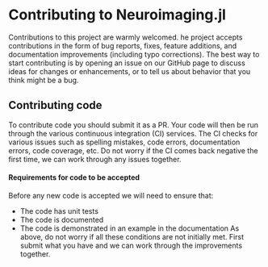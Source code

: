 # Contributing to Neuroimaging.jl

Contributions to this project are warmly welcomed. he project accepts contributions in the form of bug reports, fixes, feature additions, and documentation improvements (including typo corrections). The best way to start contributing is by opening an issue on our GitHub page to discuss ideas for changes or enhancements, or to tell us about behavior that you think might be a bug.

## Contributing code

To contribute code you should submit it as a PR.
Your code will then be run through the various continuous integration (CI) services.
The CI checks for various issues such as spelling mistakes, code errors, documentation errors, code coverage, etc.
Do not worry if the CI comes back negative the first time, we can work through any issues together.

#### Requirements for code to be accepted

Before any new code is accepted we will need to ensure that:
* The code has unit tests
* The code is documented
* The code is demonstrated in an example in the documentation
As above, do not worry if all these conditions are not initially met. First submit what you have and we can work through the improvements together.
